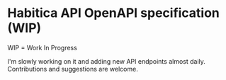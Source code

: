 # Habitica API OpenAPI specification (WIP)
WIP = Work In Progress

I'm slowly working on it and adding new API endpoints almost daily.  
Contributions and suggestions are welcome.  